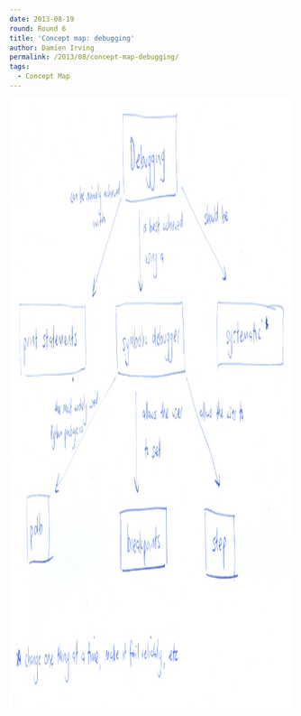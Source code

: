 ```yaml
---
date: 2013-08-19
round: Round 6
title: 'Concept map: debugging'
author: Damien Irving
permalink: /2013/08/concept-map-debugging/
tags:
  - Concept Map
---
```

[<img src="/uploads/2013/08/Concept_map.jpg" alt="Concept_map" width="2034" height="1082" class="alignnone size-full wp-image-3960" />][1]

 [1]: /uploads/2013/08/Concept_map.jpg
